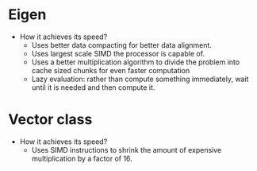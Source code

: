 # Eigen

- How it achieves its speed?
  - Uses better data compacting for better data alignment.
  - Uses largest scale SIMD the processor is capable of.
  - Uses a better multiplication algorithm to divide the problem into cache sized chunks for even faster computation
  - Lazy evaluation: rather than compute something immediately, wait until it is needed and then compute it.

# Vector class

- How it achieves its speed?
  - Uses SIMD instructions to shrink the amount of expensive multiplication by a factor of 16.